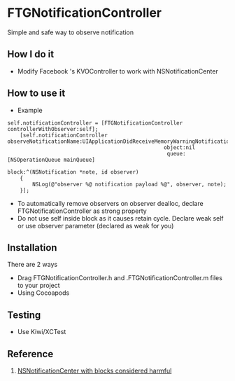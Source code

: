 FTGNotificationController
=========
Simple and safe way to observe notification

How I do it
--
- Modify Facebook 's KVOController to work with NSNotificationCenter

How to use it
--
- Example
```
self.notificationController = [FTGNotificationController controllerWithObserver:self];
    [self.notificationController observeNotificationName:UIApplicationDidReceiveMemoryWarningNotification
                                                  object:nil
                                                   queue:[NSOperationQueue mainQueue]
                                                   block:^(NSNotification *note, id observer)
    {
        NSLog(@"observer %@ notification payload %@", observer, note);
    }];
```
- To automatically remove observers on observer dealloc, declare FTGNotificationController as strong property
- Do not use self inside block as it causes retain cycle. Declare weak self or use observer parameter (declared as weak for you)

Installation
--
There are 2 ways
- Drag FTGNotificationController.h and .FTGNotificationController.m files to your project
- Using Cocoapods

Testing
--
- Use Kiwi/XCTest

Reference
--
1. [NSNotificationCenter with blocks considered harmful](http://sealedabstract.com/code/nsnotificationcenter-with-blocks-considered-harmful/)

